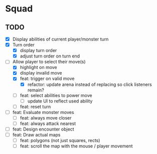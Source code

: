 # Squad

## TODO
- [x] Display abilities of current player/monster turn
- [x] Turn order
    - [x] display turn order
    - [x] adjust turn order on turn end
- [ ] Allow player to select their move(s)
    - [x] highlight on move
    - [x] display invalid move
    - [x] feat: trigger on valid move
        - [x] refactor: update arena instead of replacing so click listeners remain?
    - [ ] feat: select abilities to power move
        - [ ] update UI to reflect used ability
    - [ ] feat: reset turn
- [ ] feat: Evaluate monster moves
    - [ ] feat: always move closer
    - [ ] feat: always attack nearest
- [ ] feat: Design encounter object
- [ ] feat: Draw actual maps
    - [ ] feat: polygons (not just squares, rects)
    - [ ] feat: scroll the map with the mouse / player movement
